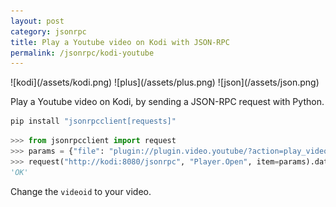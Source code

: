 ```yaml
---
layout: post
category: jsonrpc
title: Play a Youtube video on Kodi with JSON-RPC
permalink: /jsonrpc/kodi-youtube
---
```

<div class="wide-logos" markdown="1">
![kodi](/assets/kodi.png)
![plus](/assets/plus.png)
![json](/assets/json.png)
</div>

Play a Youtube video on Kodi, by sending a JSON-RPC request with Python.

```sh
pip install "jsonrpcclient[requests]"
```

```python
>>> from jsonrpcclient import request
>>> params = {"file": "plugin://plugin.video.youtube/?action=play_video&videoid=QwSazmPRfaI"}
>>> request("http://kodi:8080/jsonrpc", "Player.Open", item=params).data.result
'OK'
```

Change the `videoid` to your video.
